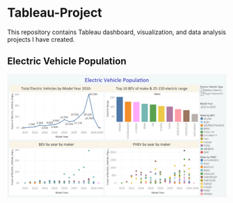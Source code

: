 # Tableau-Project

This repository contains Tableau dashboard, visualization, and data analysis projects I have created.

## Electric Vehicle Population

![Dashboard](Electric_Vehicle_Population/Dashboard.png)

